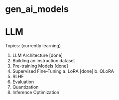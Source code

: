 # gen_ai_models

# LLM
Topics: (currently learning)
1. LLM Architecture [done]
2. Building an instruction dataset
3. Pre-training Models [done]
4. Supervised Fine-Tuning
   a. LoRA [done]
   b. QLoRA
5. RLHF
6. Evaluation
7. Quantization
8. Inference Optimization
